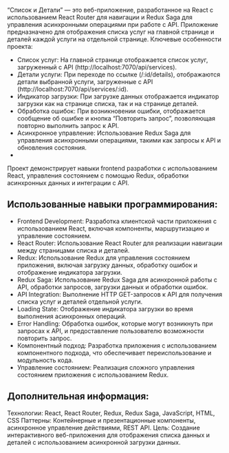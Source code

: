“Список и Детали” — это веб-приложение, разработанное на React с использованием React Router для навигации и Redux Saga для управления асинхронными операциями при работе с API.
Приложение предназначено для отображения списка услуг на главной странице и деталей каждой услуги на отдельной странице. Ключевые особенности проекта:

- Список услуг: 
На главной странице отображается список услуг, загруженный с API (http://localhost:7070/api/services).
- Детали услуги:
При переходе по ссылке (/:id/details), отображаются детали выбранной услуги, загруженные с API (http://localhost:7070/api/services/:id).
- Индикатор загрузки: 
При загрузке данных отображается индикатор загрузки как на странице списка, так и на странице деталей.
- Обработка ошибок:
При возникновении ошибки, отображается сообщение об ошибке и кнопка “Повторить запрос”, позволяющая повторно выполнить запрос к API.
- Асинхронное управление: Использование Redux Saga для управления асинхронными операциями, такими как запросы к API и обновления состояния.
- 
Проект демонстрирует навыки frontend разработки с использованием React, управления состоянием с помощью Redux, обработки асинхронных данных и интеграции с API.

## Использованные навыки программирования:

- Frontend Development: Разработка клиентской части приложения с использованием React, включая компоненты, маршрутизацию и управление состоянием.
- React Router: Использование React Router для реализации навигации между страницами списка и деталей.
- Redux: Использование Redux для управления состоянием приложения, включая загрузку данных, обработку ошибок и отображение индикатора загрузки.
- Redux Saga: Использование Redux Saga для асинхронной работы с API, обработки запросов, загрузки данных и обработки ошибок.
- API Integration: Выполнение HTTP GET-запросов к API для получения списка услуг и деталей отдельной услуги.
- Loading State: Отображение индикатора загрузки во время выполнения асинхронных операций.
- Error Handling: Обработка ошибок, которые могут возникнуть при запросах к API, и предоставление пользователю возможности повторить запрос.
- Компонентный подход: Разработка приложения с использованием компонентного подхода, что обеспечивает переиспользование и модульность кода.
- Управление состоянием: Реализация сложного управления состоянием приложения с использованием Redux.

## Дополнительная информация:

Технологии: React, React Router, Redux, Redux Saga, JavaScript, HTML, CSS
Паттерны: Контейнерные и презентационные компоненты, асинхронное управление действиями, REST API.
Цель: Создание интерактивного веб-приложения для отображения списка данных и деталей с использованием асинхронной загрузки данных.
